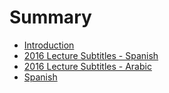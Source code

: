 # Summary

* [Introduction](README.md)
* [2016 Lecture Subtitles - Spanish](spanish/2016-lecture-subtitles-spanish.md)
* [2016 Lecture Subtitles - Arabic](arabic/2016-lecture-subtitles-arabic.md)
* [Spanish](spanish/spanish.md)

